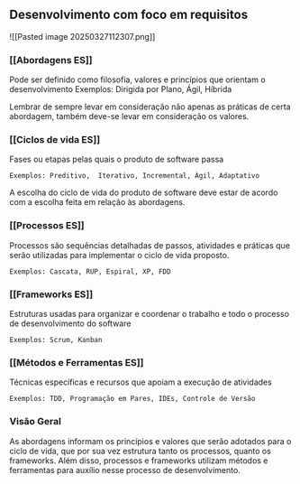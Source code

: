 ## Desenvolvimento com foco em requisitos

![[Pasted image 20250327112307.png]]
### [[Abordagens ES]] 

Pode ser definido como filosofia, valores e princípios que orientam o desenvolvimento
	Exemplos: Dirigida por Plano, Ágil, Híbrida
	
Lembrar de sempre levar em consideração não apenas as práticas de certa abordagem, também deve-se levar em consideração os valores.   

### [[Ciclos de vida ES]] 

Fases ou etapas pelas quais o produto de software passa

	Exemplos: Preditivo,  Iterativo, Incremental, Ágil, Adaptativo
	
A escolha do ciclo de vida do produto de software deve estar de acordo com a escolha feita em relação às abordagens. 
### [[Processos ES]]

Processos são sequências detalhadas de passos, atividades e práticas que serão utilizadas para implementar o ciclo de vida proposto. 

	Exemplos: Cascata, RUP, Espiral, XP, FDD

### [[Frameworks ES]]

Estruturas usadas para organizar e coordenar o trabalho e todo o processo de desenvolvimento do software 

	Exemplos: Scrum, Kanban

### [[Métodos e Ferramentas ES]]

Técnicas específicas e recursos que apoiam a execução de atividades

	Exemplos: TDD, Programação em Pares, IDEs, Controle de Versão


### Visão Geral

As abordagens informam os princípios e valores que serão adotados para o ciclo de vida, que por sua vez estrutura tanto os processos, quanto os frameworks. Além disso, processos e frameworks utilizam métodos e ferramentas para auxílio nesse processo de desenvolvimento.
